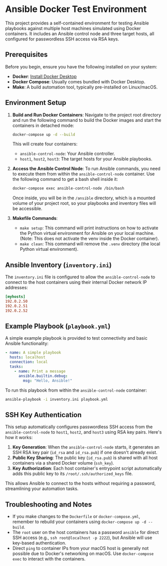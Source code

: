 # Ansible Docker Test Environment

This project provides a self-contained environment for testing Ansible playbooks against multiple host machines simulated using Docker containers. It includes an Ansible control node and three target hosts, all configured for passwordless SSH access via RSA keys.

## Prerequisites

Before you begin, ensure you have the following installed on your system:

*   **Docker**: [Install Docker Desktop](https://www.docker.com/products/docker-desktop)
*   **Docker Compose**: Usually comes bundled with Docker Desktop.
*   **Make**: A build automation tool, typically pre-installed on Linux/macOS.

## Environment Setup

1.  **Build and Run Docker Containers**:
    Navigate to the project root directory and run the following command to build the Docker images and start the containers in detached mode:
    ```bash
    docker-compose up -d --build
    ```
    This will create four containers:
    *   `ansible-control-node`: Your Ansible controller.
    *   `host1`, `host2`, `host3`: The target hosts for your Ansible playbooks.

2.  **Access the Ansible Control Node**:
    To run Ansible commands, you need to execute them from within the `ansible-control-node` container. Use the following command to get a bash shell inside it:
    ```bash
    docker-compose exec ansible-control-node /bin/bash
    ```
    Once inside, you will be in the `/ansible` directory, which is a mounted volume of your project root, so your playbooks and inventory files will be accessible.

3.  **Makefile Commands**:
    *   `make setup`: This command will print instructions on how to activate the Python virtual environment for Ansible on your local machine. (Note: This does not activate the venv inside the Docker container).
    *   `make clean`: This command will remove the `.venv` directory (the local Python virtual environment).

## Ansible Inventory (`inventory.ini`)

The `inventory.ini` file is configured to allow the `ansible-control-node` to connect to the host containers using their internal Docker network IP addresses:

```ini
[myhosts]
192.0.2.50
192.0.2.51
192.0.2.52
```

## Example Playbook (`playbook.yml`)

A simple example playbook is provided to test connectivity and basic Ansible functionality:

```yaml
- name: A simple playbook
  hosts: localhost
  connection: local
  tasks:
    - name: Print a message
      ansible.builtin.debug:
        msg: "Hello, Ansible!"
```

To run this playbook from within the `ansible-control-node` container:

```bash
ansible-playbook -i inventory.ini playbook.yml
```

## SSH Key Authentication

This setup automatically configures passwordless SSH access from the `ansible-control-node` to `host1`, `host2`, and `host3` using RSA key pairs. Here's how it works:

1.  **Key Generation**: When the `ansible-control-node` starts, it generates an SSH RSA key pair (`id_rsa` and `id_rsa.pub`) if one doesn't already exist.
2.  **Public Key Sharing**: The public key (`id_rsa.pub`) is shared with all host containers via a shared Docker volume (`ssh_key`).
3.  **Key Authorization**: Each host container's entrypoint script automatically adds this public key to its `/root/.ssh/authorized_keys` file.

This allows Ansible to connect to the hosts without requiring a password, streamlining your automation tasks.

## Troubleshooting and Notes

*   If you make changes to the `Dockerfile` or `docker-compose.yml`, remember to rebuild your containers using `docker-compose up -d --build`.
*   The `root` user on the host containers has a password `ansible` for direct SSH access (e.g., `ssh root@localhost -p 2222`), but Ansible will use key-based authentication.
*   Direct `ping` to container IPs from your macOS host is generally not possible due to Docker's networking on macOS. Use `docker-compose exec` to interact with the containers.
